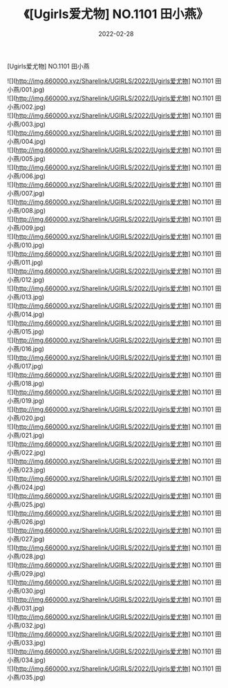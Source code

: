 ﻿---
layout: post
title:  《[Ugirls爱尤物] NO.1101 田小燕》
date:   2022-02-28
img: http://img.660000.xyz/Sharelink/UGIRLS/2022/[Ugirls爱尤物] NO.1101 田小燕/000.jpg
categories: [美女, 清纯, 唯美]
---

[Ugirls爱尤物] NO.1101 田小燕

 ![](http://img.660000.xyz/Sharelink/UGIRLS/2022/[Ugirls爱尤物] NO.1101 田小燕/001.jpg) <br>![](http://img.660000.xyz/Sharelink/UGIRLS/2022/[Ugirls爱尤物] NO.1101 田小燕/002.jpg) <br>![](http://img.660000.xyz/Sharelink/UGIRLS/2022/[Ugirls爱尤物] NO.1101 田小燕/003.jpg) <br>![](http://img.660000.xyz/Sharelink/UGIRLS/2022/[Ugirls爱尤物] NO.1101 田小燕/004.jpg) <br>![](http://img.660000.xyz/Sharelink/UGIRLS/2022/[Ugirls爱尤物] NO.1101 田小燕/005.jpg) <br>![](http://img.660000.xyz/Sharelink/UGIRLS/2022/[Ugirls爱尤物] NO.1101 田小燕/006.jpg) <br>![](http://img.660000.xyz/Sharelink/UGIRLS/2022/[Ugirls爱尤物] NO.1101 田小燕/007.jpg) <br>![](http://img.660000.xyz/Sharelink/UGIRLS/2022/[Ugirls爱尤物] NO.1101 田小燕/008.jpg) <br>![](http://img.660000.xyz/Sharelink/UGIRLS/2022/[Ugirls爱尤物] NO.1101 田小燕/009.jpg) <br>![](http://img.660000.xyz/Sharelink/UGIRLS/2022/[Ugirls爱尤物] NO.1101 田小燕/010.jpg) <br>![](http://img.660000.xyz/Sharelink/UGIRLS/2022/[Ugirls爱尤物] NO.1101 田小燕/011.jpg) <br>![](http://img.660000.xyz/Sharelink/UGIRLS/2022/[Ugirls爱尤物] NO.1101 田小燕/012.jpg) <br>![](http://img.660000.xyz/Sharelink/UGIRLS/2022/[Ugirls爱尤物] NO.1101 田小燕/013.jpg) <br>![](http://img.660000.xyz/Sharelink/UGIRLS/2022/[Ugirls爱尤物] NO.1101 田小燕/014.jpg) <br>![](http://img.660000.xyz/Sharelink/UGIRLS/2022/[Ugirls爱尤物] NO.1101 田小燕/015.jpg) <br>![](http://img.660000.xyz/Sharelink/UGIRLS/2022/[Ugirls爱尤物] NO.1101 田小燕/016.jpg) <br>![](http://img.660000.xyz/Sharelink/UGIRLS/2022/[Ugirls爱尤物] NO.1101 田小燕/017.jpg) <br>![](http://img.660000.xyz/Sharelink/UGIRLS/2022/[Ugirls爱尤物] NO.1101 田小燕/018.jpg) <br>![](http://img.660000.xyz/Sharelink/UGIRLS/2022/[Ugirls爱尤物] NO.1101 田小燕/019.jpg) <br>![](http://img.660000.xyz/Sharelink/UGIRLS/2022/[Ugirls爱尤物] NO.1101 田小燕/020.jpg) <br>![](http://img.660000.xyz/Sharelink/UGIRLS/2022/[Ugirls爱尤物] NO.1101 田小燕/021.jpg) <br>![](http://img.660000.xyz/Sharelink/UGIRLS/2022/[Ugirls爱尤物] NO.1101 田小燕/022.jpg) <br>![](http://img.660000.xyz/Sharelink/UGIRLS/2022/[Ugirls爱尤物] NO.1101 田小燕/023.jpg) <br>![](http://img.660000.xyz/Sharelink/UGIRLS/2022/[Ugirls爱尤物] NO.1101 田小燕/024.jpg) <br>![](http://img.660000.xyz/Sharelink/UGIRLS/2022/[Ugirls爱尤物] NO.1101 田小燕/025.jpg) <br>![](http://img.660000.xyz/Sharelink/UGIRLS/2022/[Ugirls爱尤物] NO.1101 田小燕/026.jpg) <br>![](http://img.660000.xyz/Sharelink/UGIRLS/2022/[Ugirls爱尤物] NO.1101 田小燕/027.jpg) <br>![](http://img.660000.xyz/Sharelink/UGIRLS/2022/[Ugirls爱尤物] NO.1101 田小燕/028.jpg) <br>![](http://img.660000.xyz/Sharelink/UGIRLS/2022/[Ugirls爱尤物] NO.1101 田小燕/029.jpg) <br>![](http://img.660000.xyz/Sharelink/UGIRLS/2022/[Ugirls爱尤物] NO.1101 田小燕/030.jpg) <br>![](http://img.660000.xyz/Sharelink/UGIRLS/2022/[Ugirls爱尤物] NO.1101 田小燕/031.jpg) <br>![](http://img.660000.xyz/Sharelink/UGIRLS/2022/[Ugirls爱尤物] NO.1101 田小燕/032.jpg) <br>![](http://img.660000.xyz/Sharelink/UGIRLS/2022/[Ugirls爱尤物] NO.1101 田小燕/033.jpg) <br>![](http://img.660000.xyz/Sharelink/UGIRLS/2022/[Ugirls爱尤物] NO.1101 田小燕/034.jpg) <br>![](http://img.660000.xyz/Sharelink/UGIRLS/2022/[Ugirls爱尤物] NO.1101 田小燕/035.jpg) <br>